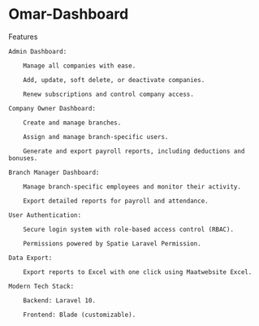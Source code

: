 # Omar-Dashboard

Features

    Admin Dashboard:

        Manage all companies with ease.

        Add, update, soft delete, or deactivate companies.

        Renew subscriptions and control company access.

    Company Owner Dashboard:

        Create and manage branches.

        Assign and manage branch-specific users.

        Generate and export payroll reports, including deductions and bonuses.

    Branch Manager Dashboard:

        Manage branch-specific employees and monitor their activity.

        Export detailed reports for payroll and attendance.

    User Authentication:

        Secure login system with role-based access control (RBAC).

        Permissions powered by Spatie Laravel Permission.

    Data Export:

        Export reports to Excel with one click using Maatwebsite Excel.

    Modern Tech Stack:

        Backend: Laravel 10.

        Frontend: Blade (customizable).
